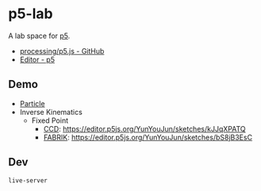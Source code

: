 # p5-lab

A lab space for [p5](https://p5js.org/zh-Hans/).

- [processing/p5.js - GitHub](https://github.com/processing/p5.js)
- [Editor - p5](https://editor.p5js.org/)

## Demo

- [Particle](./demo/particle/)
- Inverse Kinematics
  - Fixed Point
    - [CCD](./demo/ik/ccd/): <https://editor.p5js.org/YunYouJun/sketches/kJJqXPATQ>
    - [FABRIK](./demo/ik/fabrik/): <https://editor.p5js.org/YunYouJun/sketches/bS8jB3EsC>

## Dev

```sh
live-server
```
